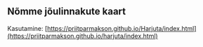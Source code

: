 ## Nõmme jõulinnakute kaart

Kasutamine: [https://priitparmakson.github.io/Harjuta/index.html](https://priitparmakson.github.io/harjuta/index.html)
